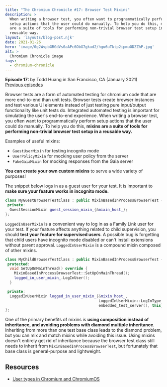 ```yaml
---
title: "The Chromium Chronicle #17: Browser Test Mixins"
description: >
  When writing a browser test, you often want to programmatically perform
  setup actions that the user could do manually. To help you do this, mixins
  are a suite of tools for performing non-trivial browser test setup in a
  reusable way.
layout: 'layouts/blog-post.njk'
date: 2021-01-26
hero: 'image/0g2WvpbGRGdVs0aAPc6ObG7gkud2/hgu6uTktp2ipmuODZZhP.jpg'
alt: >
  Chromium Chronicle image
tags:
  - chromium-chronicle
---
```


**Episode 17:** by Todd Huang in San Francisco, CA (January 2021)<br>
[Previous episodes](/tags/chromium-chronicle/)

Browser tests are a form of automated testing for chromium code that are more
end-to-end than unit tests. Browser tests create browser instances and test
various UI elements instead of just testing pure input/output functionality
like unit tests do. Integrated automated testing is important for simulating
the user's end-to-end experience. When writing a browser test, you often want
to programmatically perform setup actions that the user could do manually.
To help you do this, **mixins are a suite of tools for performing non-trivial
browser test setup in a reusable way.**

Examples of useful mixins:

* `GuestUserMixin` for testing incognito mode
* `UserPolicyMixin` for mocking user policy from the server
* `FakeGaiaMixin` for mocking responses from the Gaia server

**You can create your own custom mixins** to serve a wide variety of purposes!

The snippet below logs in as a guest user for your test. It is important to
**make sure your feature works in incognito mode.**

```cpp
class MyGuestBrowserTestClass : public MixinBasedInProcessBrowserTest {
 private:
  GuestSessionMixin guest_session_mixin_{&mixin_host_};
};
```

`LoggedInUserMixin` is a convenient way to log in as a Family Link user for
your test. If your feature affects anything related to child supervision,
you should **test your feature for supervised users**. A possible bug is
forgetting that child users have incognito mode disabled or can't install
extensions without parent approval. `LoggedInUserMixin` is a compound mixin
composed of other mixins.

```cpp
class MyChildBrowserTestClass : public MixinBasedInProcessBrowserTest {
 protected:
  void SetUpOnMainThread() override {
    MixinBasedInProcessBrowserTest::SetUpOnMainThread();
    logged_in_user_mixin_.LogInUser();
  }

 private:
  LoggedInUserMixin logged_in_user_mixin_{&mixin_host_,
                                          LoggedInUserMixin::LogInType::kChild,
                                          embedded_test_server(), this};
};
```

One of the primary benefits of mixins is **using composition instead of
inheritance, and avoiding problems with diamond multiple inheritance**.
Inheriting from more than one test base class leads to the diamond problem,
but you can mix and match mixins while avoiding this issue. Using mixins
doesn't entirely get rid of inheritance because the browser test class still
needs to inherit from `MixinBasedInProcessBrowserTest`, but fortunately that
base class is general-purpose and lightweight.

## Resources

* [User types in Chromium and ChromiumOS][user-types]

[user-types]: https://chromium.googlesource.com/chromium/src/+/HEAD/docs/login/user_types.md
